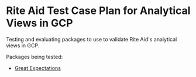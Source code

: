 # Rite Aid Test Case Plan for Analytical Views in GCP

Testing and evaluating packages to use to validate Rite Aid's analytical views in GCP.

Packages being tested:
- [Great Expectations](https://greatexpectations.io/)
